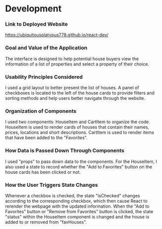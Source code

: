 # Development

### Link to Deployed Website
https://ubiquitousplatypus778.github.io/react-dev/

### Goal and Value of the Application
The interface is designed to help potential house buyers view the information of a list of properties and select a property of their choice. 

### Usability Principles Considered
I used a grid layout to better present the list of houses. A panel of checkboxes is located to the left of the house cards to provide filters and sorting methods and help users better navigate through the website.

### Organization of Components
I used two components: HouseItem and CartItem to organize the code. HouseItem is used to render cards of houses that contain their names, prices, locations and short descriptions. CartItem is used to render items that have been added to the "Favorites".

### How Data is Passed Down Through Components
I used "props" to pass down data to the components. For the HouseItem, I also used a state to record whether the "Add to Favorites" button on the house cards has been clicked or not. 

### How the User Triggers State Changes
Whenever a checkbox is checked, the state "isChecked" changes according to the corresponding checkbox, which then cause React to rerender the webpage with the updated information. When the "Add to Favorites" button or "Remove from Favorites" button is clicked, the state "status" within the HouseItem component is changed and the house is added to or removed from "favHouses".

